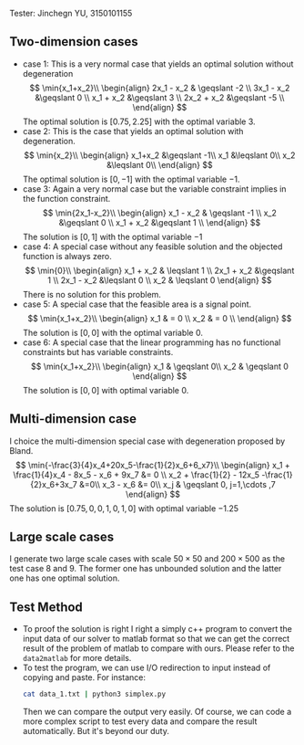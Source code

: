 Tester: Jinchegn YU, 3150101155
## Two-dimension cases
- case 1:
This is a very normal case that yields an optimal solution without degeneration
$$
\min{x_1+x_2}\\
\begin{align}
2x_1 - x_2 & \geqslant -2 \\
3x_1 - x_2 &\geqslant 0 \\
x_1 + x_2 &\geqslant 3 \\
2x_2 + x_2 &\geqslant -5 \\
\end{align}
$$
The optimal solution is $[0.75,2.25]$ with the optimal variable $3$.
- case 2:
This is the case that yields an optimal solution with degeneration.
$$
\min{x_2}\\
\begin{align}
x_1+x_2 &\geqslant -1\\
x_1 &\leqslant 0\\
x_2 &\leqslant 0\\
\end{align}
$$
The optimal solution is $[0, -1]$ with the optimal variable $-1$.
- case 3:
Again a very normal case but the variable constraint implies in the function constraint.
$$
\min{2x_1-x_2}\\
\begin{align}
x_1 - x_2 & \geqslant -1 \\
x_2 &\geqslant 0 \\
x_1 + x_2 &\geqslant 1 \\
\end{align}
$$
The solution is $[0, 1]$ with the optimal variable $-1$
- case 4:
A special case without any feasible solution and the objected function is always zero.
$$
\min{0}\\
\begin{align}
x_1 + x_2 & \leqslant 1 \\
2x_1 + x_2 &\geqslant 1 \\
2x_1 - x_2 &\leqslant 0 \\
x_2 & \leqslant 0
\end{align}
$$
There is no solution for this problem.
- case 5:
A special case that the feasible area is a signal point.
$$
\min{x_1+x_2}\\
\begin{align}
x_1  & = 0 \\
x_2 & = 0 \\
\end{align}
$$
The solution is $[0,0]$ with the optimal variable $0$.
- case 6:
A special case that the linear programming has no functional constraints but has variable constraints.
$$
\min{x_1+x_2}\\
\begin{align}
x_1 & \geqslant 0\\
x_2 & \geqslant 0
\end{align}
$$
The solution is $[0,0]$ with optimal variable $0$.
## Multi-dimension case
I choice the multi-dimension special case with degeneration proposed by Bland.
$$
\min{-\frac{3}{4}x_4+20x_5-\frac{1}{2}x_6+6_x7}\\
\begin{align}
x_1 + \frac{1}{4}x_4 - 8x_5 - x_6 + 9x_7 &= 0 \\
x_2 + \frac{1}{2} - 12x_5 -\frac{1}{2}x_6+3x_7 &=0\\
x_3 - x_6 &= 0\\
x_j & \geqslant 0, j=1,\cdots ,7
\end{align}
$$
The solution is $[0.75, 0, 0, 1, 0, 1, 0]$ with optimal variable $-1.25$
## Large scale cases
I generate two large scale cases with scale $50\times50$ and $200\times500$ as the test case 8 and 9. The former one has unbounded solution and the latter one has one optimal solution.

## Test Method
- To proof the solution is right I right a simply c++ program to convert the input data of our solver to matlab format so that we can get the correct result of the problem of matlab to compare with ours. Please refer to the `data2matlab` for more details.
- To test the program, we can use I/O redirection to input instead of copying and paste. For instance:
    ```bash
    cat data_1.txt | python3 simplex.py
    ```
    Then we can compare the output very easily.
    Of course, we can code a more complex script to test every data and compare the result automatically. But it's beyond our duty.